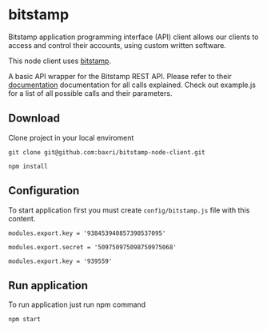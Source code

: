 # bitstamp
Bitstamp application programming interface (API) client allows our clients to access and control their accounts, using custom written software.

This node client uses [bitstamp](https://www.npmjs.com/package/bitstamp).

A basic API wrapper for the Bitstamp REST API. Please refer to their [documentation](https://www.bitstamp.net/api/) documentation for all calls explained. Check out example.js for a list of all possible calls and their parameters.

## Download

Clone project in your local enviroment

`git clone git@github.com:baxri/bitstamp-node-client.git`

`npm install`

## Configuration

To start application first you must create `config/bitstamp.js` file with this content.

`modules.export.key = '938453940857390537095'`

`modules.export.secret = '509750975098750975068'`

`modules.export.key = '939559'`

## Run application

To run application just run npm command

`npm start`

